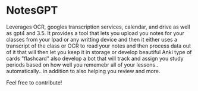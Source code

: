 # NotesGPT
Leverages OCR, googles transcription services, calendar, and drive as well as gpt4 and 3.5.
It provides a tool that lets you upload you notes for your classes from your Ipad or any writting device
and then it either uses a transcript of the class or OCR to read your notes and then process data out of it that will then
let you keep it in storage or develop beautiful Anki type of cards "flashcard" also develop a bot that will track and assign you study periods based
on how well you rememebr all of your lessons.. automatically.. in addition to also helping you review and more.

Feel free to contribute!
